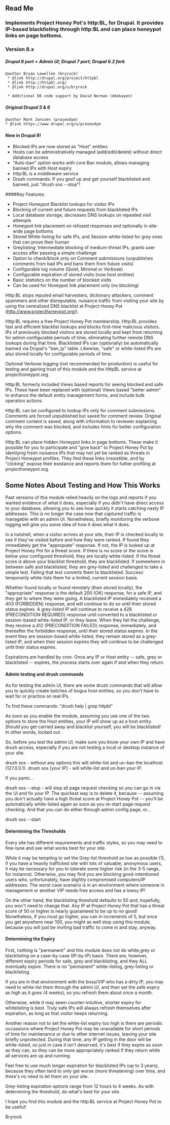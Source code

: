 Read Me
---------------------------------------------------------

### Implements Project Honey Pot's http:BL, for Drupal. It provides IP-based blacklisting through http:BL and can place honeypot links on page bottoms.


### Version 8.x
 
#####   Drupal 8 port + Admin UI; Drupal 7 port; Drupal 6.2 fork

	@author Bryan Lewellen (bryrock)
  	 * @link http://drupal.org/project/httpbl
  	 * @link http://httpbl.org/
  	 * @link http://drupal.org/u/bryrock
 
 	 * Additional D6 code support by David Norman (deekayen)

#####	Original Drupal 5 & 6

	@author Mark Janssen (praseodym) 
 	* @link https://www.drupal.org/u/praseodym

#### New in Drupal 8!

 * Blocked IPs are now stored as "Host" entities
 * Hosts can be administratively managed (add/edit/delete) without direct database access
 * "Auto-ban" option works with core Ban module, allows managing banned IPs with Host expiry
 * http:BL is a middleware service
 * Drush commands: If you goof up and get yourself blacklisted and banned, just "drush sos --stop"!

####Key Features:

 * Project Honeypot Blacklist lookups for visitor IPs
 * Blocking of current and future requests from blacklisted IPs
 * Local database storage, decreases DNS lookups on repeated visit attempts
 * Honeypot link placement on refused responses and optionally in site-wide page bottoms
 * Stored White-listing for safe IPs, and Session white-listed for grey ones that can prove their human
 * Greylisting: Intermediate blocking of medium-threat IPs, grants user access after passing a simple challenge
 * Option to check/block only on Comment submissions (unpublishes comments from bad IPs and bans them from future visits)
 * Configurable log volume (Quiet, Minimal or Verbose)
 * Configurable expiration of stored visits (now host entities)
 * Basic statistics on the number of blocked visits
 * Can be used for Honeypot link placement only (no blocking)

Http:BL stops reputed email harvesters, dictionary attackers, comment spammers and other disreputable, nuisance traffic from visiting your site by using the centralized DNS blacklist at Project Honey Pot (http://www.projecthoneypot.org/).

Http:BL requires a free Project Honey Pot membership. Http:BL provides fast and efficient blacklist lookups and blocks first-time malicious visitors.  IPs of previously blocked visitors are stored locally and kept from returning for admin configurable periods of time, eliminating further remote DNS lookups during that time.  Blacklisted IPs can (optionally) be automatically banned via Drupal's "ban_ip" table.  Likewise, "safe" or white-listed IPs are also stored locally for configurable periods of time.

Optional Verbose logging (not recommended for production) is useful for testing and gaining trust of this module and the HttpBL service at projecthoneypot.org.

Http:BL formerly included Views based reports for seeing blocked and safe IPs.  These have been replaced with (optional) Views based "better admin" to enhance the default entity management forms, and include bulk operation actions.

Http:BL can be configured to lookup IPs only for comment submissions.  Comments are forced unpublished but saved for comment review. Original comment content is saved, along with information to reviewer explaining why the comment was blocked, and includes hints for better configuration options.

Http:BL can place hidden Honeypot links in page bottoms.  These make it possible for you to participate and "give back" to Project Honey Pot by identiying fresh nuisance IPs that may not yet be ranked as threats in Project Honeypot profiles.  They find these links irresistible, and by "clicking" expose their existance and reports them for futher profiling at projecthoneypot.org.  

  
Some Notes About Testing and How This Works
-------
 
 
Past versions of this module relied heavily on the logs and reports if you wanted evidence of what it does, especially if you didn't have direct access to your database, allowing you to see how quickly it starts catching nasty IP addresses.  This is no longer the case now that captured traffic is manageble with an admin UI.  Nonetheless, briefly monitoring the verbose logging will give you some idea of how it does what it does.

In a nutshell, when a visitor arrives at your site, their IP is checked locally to see if they've visited before and how they were  ranked.  If found they immediately get the "appropiate" response.  If not, the IP is looked up at Project Honey Pot for a threat score.  If there is no score or the score is below your configured threshold, they are locally white-listed.  If the threat score is above your blacklist threshold, they are blacklisted.  If somewhere in between safe and blacklisted, they are grey-listed and challenged to take a simple test.  Failing that test converts them to blacklisted.  Success temporarily white-lists them for a limited, current session basis.

Whether found locally or found remotely (then stored locally), the "appropriate" response is the default 200 (OK) response, for a safe IP, and they get to where they were going.  A blacklisted IP immediately received a 403 (FORBIDDEN) response, and will continue to do so until their stored status expires.  A grey-listed IP will continue to receive a 428 (PRECONDITION REQUIRED) response until converted to a blacklisted or session-based white-listed IP, or they leave.  When they fail the challenge, they receive a 412 (PRECONDITION FAILED) response, immediately, and thereafter the forbidden response, until their stored status expires.  In the event they are session-based white-listed, they remain stored as a grey-listed IP, and when their session expires they will continue to be challenged until their status expires.

Expirations are handled by cron.  Once any IP or Host entity -- safe, grey or blacklisted -- expires, the process starts over again if and when they return.

#### Admin testing and drush commands


As for testing the admin UI, there are some drush commands that will allow you to quickly create batches of bogus host entities, so you don't have to wait for or practice on real IPs.

To find these commands: "drush help | grep httpbl"

As soon as you enable the module, assuming you use one of the two options to store the Host entities, your IP will show up as a host entity.  Should you get carried away and blacklist yourself, you will be blacklisted!  In other words, locked out.

So, before you test the admin UI, make sure you know your own IP and have drush access, especially if you are not testing a local or desktop instance of your site.

drush sos - without any options this will white-list and un-ban the localhost (127.0.0.1).
drush sos [your IP] - will white-list and un-ban your IP.

If you panic...

drush sos --stop - will stop all page request checking so you can go in via the UI and fix your IP.  The quickest way is to delete it, because -- assuming you don't actually have a high threat score at Project Honey Pot -- you'll be automatically white-listed again as soon as you re-start page request checking.  And that you can do either through admin config page, or...

drush sos --start

#### Determining the Thresholds


Every site has different requirements and traffic styles, so you may need to fine-tune and see what works best for your site.

While it may be tempting to set the Grey-list threshold as low as possible (1), if you have a heavily trafficked site with lots of valuable, anonymous users, it may be necessary for you to tolerate some higher risk (in the 3-5 range, for instance).  Otherwise, you may find you are blocking good-intentioned users who, unfortunately, have slightly compromised computers/IP addresses.  The worst case scenario is in an environment where someone in management or another VIP needs free access and has a lowsy IP!

On the other hand, the blacklisting threshold defaults to 50 and, hopefully, you won't need to change that.  Any IP at Project Honey Pot that has a threat score of 50 or higher is nearly guaranteed to be up to no good!  Nonetheless, if you must go higher, you can in increments of 5, but once you get anywhere near 100, you might as well stop using this module, because you will just be inviting bad traffic to come in and stay, anyway.


#### Determining the Expiry


First, nothing is "permanent" and this module does not do white,grey or blacklisting on a case-by-case (IP-by-IP) basis.  There are, however, different expiry periods for safe, grey and blacklisting, and they ALL eventually expire.  There is no "permanent" white-listing, grey-listing or blacklisting.

If you are in that environment with the boss/VIP who has a dirty IP, you may need to white-list them through the admin UI, and then set the safe expiry as high as it goes (4 weeks), so you refresh them about once a month.

Otherwise, while it may seem counter-intuitive, shorter expiry for whitelisting is best.  Truly safe IPs will always refresh themselves after expiration, as long as that visitor keeps returning.

Another reason not to set the white-list expiry too high is there are periodic occassions where Project Honey Pot may be unavailable for short periods of time for maintenance or due to other internet issues, leaving your site briefly unprotected.  During that time, any IP getting in the door will be white-listed, so just in case it isn't deserved, it's best if they expire as soon as they can, so they can be more appropriately ranked if they return while all services are up and running.

Feel free to use much longer expiration for blacklisted IPs (up to 3 years), because they often tend to only get worse (more threatening) over time, and there's no need to let them on your site.

Grey-listing expiration options range from 12 hours to 4 weeks.  As with determining the threshold, do what's best for your site.


I hope you find this module and the http:BL service at Project Honey Pot to be useful!

Bryrock

 
